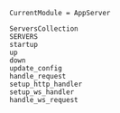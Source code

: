```@meta
CurrentModule = AppServer
```

```@docs
ServersCollection
SERVERS
startup
up
down
update_config
handle_request
setup_http_handler
setup_ws_handler
handle_ws_request
```

